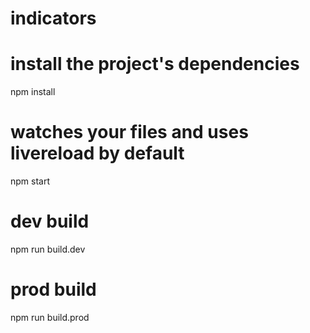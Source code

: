 # indicators

# install the project's dependencies
npm install
# watches your files and uses livereload by default
npm start

# dev build
npm run build.dev
# prod build
npm run build.prod

